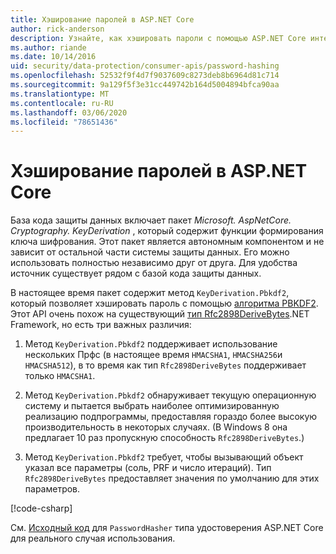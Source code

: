 ```yaml
---
title: Хэширование паролей в ASP.NET Core
author: rick-anderson
description: Узнайте, как хэшировать пароли с помощью ASP.NET Core интерфейсов API защиты данных.
ms.author: riande
ms.date: 10/14/2016
uid: security/data-protection/consumer-apis/password-hashing
ms.openlocfilehash: 52532f9f4d7f9037609c8273deb8b6964d81c714
ms.sourcegitcommit: 9a129f5f3e31cc449742b164d5004894bfca90aa
ms.translationtype: MT
ms.contentlocale: ru-RU
ms.lasthandoff: 03/06/2020
ms.locfileid: "78651436"
---
```

# <a name="hash-passwords-in-aspnet-core"></a>Хэширование паролей в ASP.NET Core

База кода защиты данных включает пакет *Microsoft. AspNetCore. Cryptography. KeyDerivation* , который содержит функции формирования ключа шифрования. Этот пакет является автономным компонентом и не зависит от остальной части системы защиты данных. Его можно использовать полностью независимо друг от друга. Для удобства источник существует рядом с базой кода защиты данных.

В настоящее время пакет содержит метод `KeyDerivation.Pbkdf2`, который позволяет хэшировать пароль с помощью [алгоритма PBKDF2](https://tools.ietf.org/html/rfc2898#section-5.2). Этот API очень похож на существующий [тип Rfc2898DeriveBytes](/dotnet/api/system.security.cryptography.rfc2898derivebytes).NET Framework, но есть три важных различия:

1. Метод `KeyDerivation.Pbkdf2` поддерживает использование нескольких Прфс (в настоящее время `HMACSHA1`, `HMACSHA256`и `HMACSHA512`), в то время как тип `Rfc2898DeriveBytes` поддерживает только `HMACSHA1`.

2. Метод `KeyDerivation.Pbkdf2` обнаруживает текущую операционную систему и пытается выбрать наиболее оптимизированную реализацию подпрограммы, предоставляя гораздо более высокую производительность в некоторых случаях. (В Windows 8 она предлагает 10 раз пропускную способность `Rfc2898DeriveBytes`.)

3. Метод `KeyDerivation.Pbkdf2` требует, чтобы вызывающий объект указал все параметры (соль, PRF и число итераций). Тип `Rfc2898DeriveBytes` предоставляет значения по умолчанию для этих параметров.

[!code-csharp[](password-hashing/samples/passwordhasher.cs)]

См. [Исходный код](https://github.com/dotnet/AspNetCore/blob/master/src/Identity/Extensions.Core/src/PasswordHasher.cs) для `PasswordHasher` типа удостоверения ASP.NET Core для реального случая использования.
